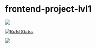 # frontend-project-lvl1
<a href="https://codeclimate.com/github.com/Alexey609/frontend-project-lvl1"/><img src="https://api.codeclimate.com/v1/badges/a99a88d28ad37a79dbf6/maintainability" /></a>

[![Build Status](https://travis-ci.com/Alexey609/frontend-project-lvl1.svg?branch=master)](https://travis-ci.com/Alexey609/frontend-project-lvl1)

<a href="https://codeclimate.com/github/Alexey609/frontend-project-lvl1"/><img src="https://api.codeclimate.com/v1/badges/a99a88d28ad37a79dbf6/maintainability" /></a>


